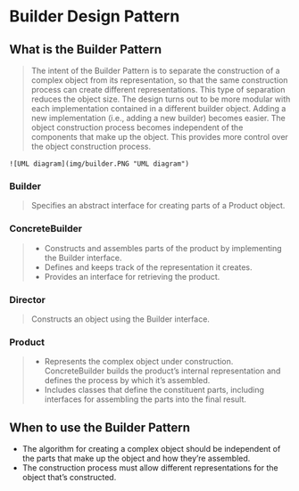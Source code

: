 #   Builder Design Pattern


##  What is the Builder Pattern
>   The intent of the Builder Pattern is to separate the construction of a complex object from its representation, so 
    that the same construction process can create different representations. This type of separation reduces the object 
    size. The design turns out to be more modular with each implementation contained in a different builder 
    object. Adding a new implementation (i.e., adding a new builder) becomes easier. The object construction process 
    becomes independent of the components that make up the object. This provides more control over the object 
    construction process.


    ![UML diagram](img/builder.PNG "UML diagram")
    
    
### Builder
>   Specifies an abstract interface for creating parts of a Product object.

### ConcreteBuilder
>   -   Constructs and assembles parts of the product by implementing the Builder interface.
>   -   Defines and keeps track of the representation it creates.
>   -   Provides an interface for retrieving the product.
 
### Director
>   Constructs an object using the Builder interface.

### Product
>   -   Represents the complex object under construction. ConcreteBuilder builds the product’s internal representation 
        and defines the process by which it’s assembled.
>   -   Includes classes that define the constituent parts, including interfaces for assembling the parts into the 
        final result.
        
        
##  When to use the Builder Pattern
-   The algorithm for creating a complex object should be independent of the parts that make up the object and 
    how they’re assembled.
-   The construction process must allow different representations for the object that’s constructed.